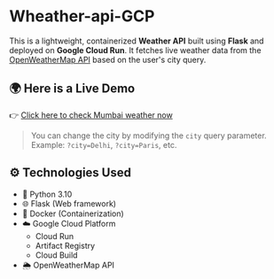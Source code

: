 # Wheather-api-GCP

This is a lightweight, containerized **Weather API** built using **Flask** and deployed on **Google Cloud Run**. It fetches live weather data from the [OpenWeatherMap API](https://openweathermap.org/api) based on the user's city query.

## 🌍 Here is a Live Demo

👉 [Click here to check Mumbai weather now](https://weather-api-948214177660.asia-south1.run.app/weather?city=Mumbai)

> You can change the city by modifying the `city` query parameter.  
> Example: `?city=Delhi`, `?city=Paris`, etc.


## ⚙️ Technologies Used

- 🐍 Python 3.10
- 🌐 Flask (Web framework)
- 🐳 Docker (Containerization)
- ☁️ Google Cloud Platform
  - Cloud Run
  - Artifact Registry
  - Cloud Build
- 🌦️ OpenWeatherMap API






